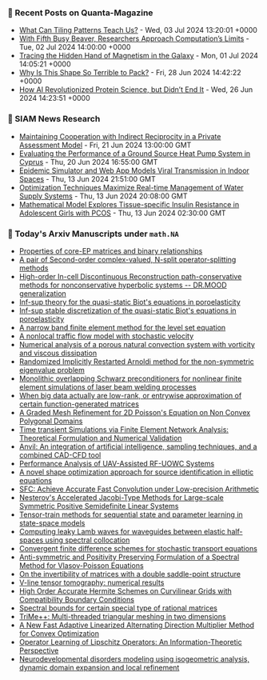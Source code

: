 ### 📝 Recent Posts on Quanta-Magazine
<!-- quanta starts -->
* <a href="https://www.quantamagazine.org/what-can-tiling-patterns-teach-us-20240703/">What Can Tiling Patterns Teach Us?</a> - Wed, 03 Jul 2024 13:20:01 +0000
* <a href="https://www.quantamagazine.org/amateur-mathematicians-find-fifth-busy-beaver-turing-machine-20240702/">With Fifth Busy Beaver, Researchers Approach Computation’s Limits</a> - Tue, 02 Jul 2024 14:00:00 +0000
* <a href="https://www.quantamagazine.org/tracing-the-hidden-hand-of-magnetism-in-the-galaxy-20240701/">Tracing the Hidden Hand of Magnetism in the Galaxy</a> - Mon, 01 Jul 2024 14:05:21 +0000
* <a href="https://www.quantamagazine.org/why-is-this-shape-so-terrible-to-pack-20240628/">Why Is This Shape So Terrible to Pack?</a> - Fri, 28 Jun 2024 14:42:22 +0000
* <a href="https://www.quantamagazine.org/how-ai-revolutionized-protein-science-but-didnt-end-it-20240626/">How AI Revolutionized Protein Science, but Didn’t End It</a> - Wed, 26 Jun 2024 14:23:51 +0000
<!-- quanta ends -->

### 📝 SIAM News Research
<!-- siam-news starts -->
* <a href="https://sinews.siam.org/Details-Page/maintaining-cooperation-with-indirect-reciprocity-in-a-private-assessment-model">Maintaining Cooperation with Indirect Reciprocity in a Private Assessment Model</a> - Fri, 21 Jun 2024 13:00:00 GMT
* <a href="https://sinews.siam.org/Details-Page/evaluating-the-performance-of-a-ground-source-heat-pump-system-in-cyprus">Evaluating the Performance of a Ground Source Heat Pump System in Cyprus</a> - Thu, 20 Jun 2024 16:55:00 GMT
* <a href="https://sinews.siam.org/Details-Page/epidemic-simulator-and-web-app-models-viral-transmission-in-indoor-spaces">Epidemic Simulator and Web App Models Viral Transmission in Indoor Spaces</a> - Thu, 13 Jun 2024 21:51:00 GMT
* <a href="https://sinews.siam.org/Details-Page/optimization-techniques-maximize-real-time-management-of-water-supply-systems">Optimization Techniques Maximize Real-time Management of Water Supply Systems</a> - Thu, 13 Jun 2024 20:08:00 GMT
* <a href="https://sinews.siam.org/Details-Page/mathematical-model-explores-tissue-specific-insulin-resistance-in-adolescent-girls-with-pcos">Mathematical Model Explores Tissue-specific Insulin Resistance in Adolescent Girls with PCOS</a> - Thu, 13 Jun 2024 02:30:00 GMT
<!-- siam-news ends -->

### 📝 Today's Arxiv Manuscripts under ``math.NA``
<!-- arxiv-math-na starts -->
* <a href="https://arxiv.org/abs/2407.02602">Properties of core-EP matrices and binary relationships</a>
* <a href="https://arxiv.org/abs/2407.02677">A pair of Second-order complex-valued, N-split operator-splitting methods</a>
* <a href="https://arxiv.org/abs/2407.02931">High-order In-cell Discontinuous Reconstruction path-conservative methods for nonconservative hyperbolic systems -- DR.MOOD generalization</a>
* <a href="https://arxiv.org/abs/2407.02932">Inf-sup theory for the quasi-static Biot's equations in poroelasticity</a>
* <a href="https://arxiv.org/abs/2407.02939">Inf-sup stable discretization of the quasi-static Biot's equations in poroelasticity</a>
* <a href="https://arxiv.org/abs/2407.02950">A narrow band finite element method for the level set equation</a>
* <a href="https://arxiv.org/abs/2407.02962">A nonlocal traffic flow model with stochastic velocity</a>
* <a href="https://arxiv.org/abs/2407.02986">Numerical analysis of a porous natural convection system with vorticity and viscous dissipation</a>
* <a href="https://arxiv.org/abs/2407.03208">Randomized Implicitly Restarted Arnoldi method for the non-symmetric eigenvalue problem</a>
* <a href="https://arxiv.org/abs/2407.03230">Monolithic overlapping Schwarz preconditioners for nonlinear finite element simulations of laser beam welding processes</a>
* <a href="https://arxiv.org/abs/2407.03250">When big data actually are low-rank, or entrywise approximation of certain function-generated matrices</a>
* <a href="https://arxiv.org/abs/2407.03303">A Graded Mesh Refinement for 2D Poisson's Equation on Non Convex Polygonal Domains</a>
* <a href="https://arxiv.org/abs/2407.02494">Time transient Simulations via Finite Element Network Analysis: Theoretical Formulation and Numerical Validation</a>
* <a href="https://arxiv.org/abs/2407.02519">Anvil: An integration of artificial intelligence, sampling techniques, and a combined CAD-CFD tool</a>
* <a href="https://arxiv.org/abs/2407.02892">Performance Analysis of UAV-Assisted RF-UOWC Systems</a>
* <a href="https://arxiv.org/abs/2407.02909">A novel shape optimization approach for source identification in elliptic equations</a>
* <a href="https://arxiv.org/abs/2407.02913">SFC: Achieve Accurate Fast Convolution under Low-precision Arithmetic</a>
* <a href="https://arxiv.org/abs/2407.03272">Nesterov's Accelerated Jacobi-Type Methods for Large-scale Symmetric Positive Semidefinite Linear Systems</a>
* <a href="https://arxiv.org/abs/2301.09891">Tensor-train methods for sequential state and parameter learning in state-space models</a>
* <a href="https://arxiv.org/abs/2306.10064">Computing leaky Lamb waves for waveguides between elastic half-spaces using spectral collocation</a>
* <a href="https://arxiv.org/abs/2309.02208">Convergent finite difference schemes for stochastic transport equations</a>
* <a href="https://arxiv.org/abs/2312.05439">Anti-symmetric and Positivity Preserving Formulation of a Spectral Method for Vlasov-Poisson Equations</a>
* <a href="https://arxiv.org/abs/2404.17168">On the invertibility of matrices with a double saddle-point structure</a>
* <a href="https://arxiv.org/abs/2405.03249">V-line tensor tomography: numerical results</a>
* <a href="https://arxiv.org/abs/2406.19496">High Order Accurate Hermite Schemes on Curvilinear Grids with Compatibility Boundary Conditions</a>
* <a href="https://arxiv.org/abs/2302.02894">Spectral bounds for certain special type of rational matrices</a>
* <a href="https://arxiv.org/abs/2309.13824">TriMe++: Multi-threaded triangular meshing in two dimensions</a>
* <a href="https://arxiv.org/abs/2404.11435">A New Fast Adaptive Linearized Alternating Direction Multiplier Method for Convex Optimization</a>
* <a href="https://arxiv.org/abs/2406.18794">Operator Learning of Lipschitz Operators: An Information-Theoretic Perspective</a>
* <a href="https://arxiv.org/abs/2407.00810">Neurodevelopmental disorders modeling using isogeometric analysis, dynamic domain expansion and local refinement</a>
<!-- arxiv-math-na ends -->
